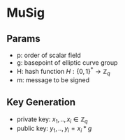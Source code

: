 # MuSig

## Params

- p: order of scalar field
- g: basepoint of elliptic curve group
- H: hash function $H: \{0,1\}^* \rightarrow \mathbb Z_q$
- m: message to be signed

## Key Generation

- private key: $x_1, .., x_i \in \mathbb Z_q$
- public key: $y_1, .., y_i = x_i * g$
